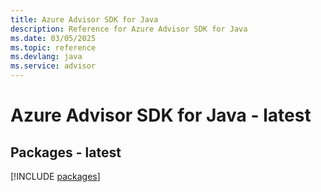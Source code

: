 ```yaml
---
title: Azure Advisor SDK for Java
description: Reference for Azure Advisor SDK for Java
ms.date: 03/05/2025
ms.topic: reference
ms.devlang: java
ms.service: advisor
---
```

# Azure Advisor SDK for Java - latest
## Packages - latest
[!INCLUDE [packages](advisor-index.md)]